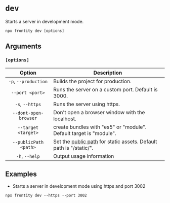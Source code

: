 # `dev`

Starts a server in development mode.

```shell
npx frontity dev [options]
```

## Arguments

### **`[options]`**

|        Option         | Description                                                                                                       |
| :-------------------: | ----------------------------------------------------------------------------------------------------------------- |
| `-p`, `--production`  | Builds the project for production.                                                                                |
|    `--port <port>`    | Runs the server on a custom port. Default is 3000.                                                                |
|    `-s`, `--https`    | Runs the server using https.                                                                                      |
| `--dont-open-browser` | Don't open a browser window with the localhost.                                                                   |
|  `--target <target>`  | create bundles with "es5" or "module". Default target is "module".                                                |
| `--publicPath <path>` | Set the [public path](https://webpack.js.org/guides/public-path/) for static assets. Default path is "/static/". |
|    `-h`, `--help`     | Output usage information                                                                                          |

## Examples

- Starts a server in development mode using https and port 3002

```shell
npx frontity dev --https --port 3002
```
